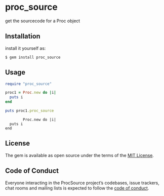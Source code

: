 # proc_source

get the sourcecode for a Proc object

## Installation

install it yourself as:

    $ gem install proc_source

## Usage

```ruby
require "proc_source"

proc1 = Proc.new do |i|
  puts i
end

puts proc1.proc_source
```

```
        Proc.new do |i|
  puts i
end
```

## License

The gem is available as open source under the terms of the [MIT License](http://opensource.org/licenses/MIT).

## Code of Conduct

Everyone interacting in the ProcSource project’s codebases, issue trackers, chat rooms and mailing lists is expected to follow the [code of conduct](https://github.com/siman-man/proc_source/blob/master/CODE_OF_CONDUCT.md).
